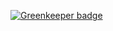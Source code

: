 

[![Greenkeeper badge](https://badges.greenkeeper.io/NiGhTTraX/learning-typescript.svg)](https://greenkeeper.io/)